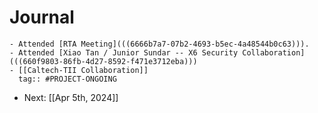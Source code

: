 # Journal
	- Attended [RTA Meeting](((6666b7a7-07b2-4693-b5ec-4a48544b0c63))).
	- Attended [Xiao Tan / Junior Sundar -- X6 Security Collaboration](((660f9803-86fb-4d27-8592-f471e3712eba)))
	- [[Caltech-TII Collaboration]]
	  tag:: #PROJECT-ONGOING
- Next: [[Apr 5th, 2024]]